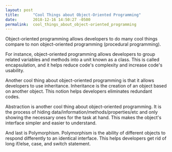 ```yaml
---
layout: post
title:      "Cool Things about Object-Oriented Programming"
date:       2018-12-16 14:50:27 -0500
permalink:  cool_things_about_object-oriented_programming
---
```



Object-oriented programming allows developers to do many cool things compare to non object-oriented programming (procedural programming). 

For instance, object-oriented programming allows developers to group related variables and methods into a unit known as a class. This is called encapsulation, and it helps reduce code's complexity and increase code's usability. 

Another cool thing about object-oriented programming is that it allows developers to use inheritance. Inheritance is the creation of an object based on another object. This notion helps developers eliminates redundant codes. 

Abstraction is another cool thing about object-oriented programming. It is the process of hiding data/information/methods/properties/etc and only showing the necessary ones for the task at hand. This makes the object's interface simpler and easier to understand.

And last is Polymorphism. Polymorphism is the ability of different objects to respond differently to an identical interface. This helps developers get rid of long if/else, case, and switch statement.
